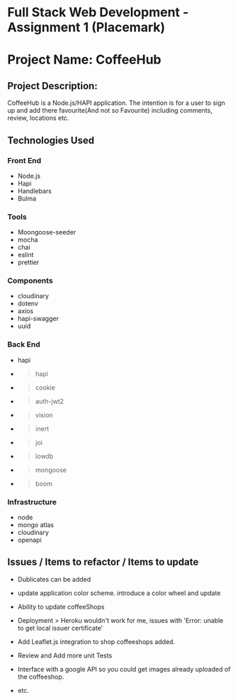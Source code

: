 # Full Stack Web Development - Assignment 1 (Placemark)  
# Project Name: CoffeeHub 
## Project Description: 
CoffeeHub is a Node.js/HAPI application. The intention is for a user to sign up and add there favourite(And not so Favourite) including comments, review, locations etc.

## Technologies Used
### Front End
- Node.js
- Hapi
- Handlebars
- Bulma

### Tools
- Moongoose-seeder
- mocha
- chai
- eslint
- prettier

### Components
- cloudinary
- dotenv
- axios
- hapi-swagger
- uuid

### Back End
- hapi
- > hapi
- > cookie
- > auth-jwt2
- > vision
- > inert
- > joi
- > lowdb
- > mongoose
- > boom

### Infrastructure
- node
- mongo atlas
- cloudinary
- openapi


## Issues / Items to refactor / Items to update
- Dublicates can be added

- update application color scheme. introduce a color wheel and update
- Ability to update coffeeShops
- Deployment > Heroku wouldn't work for me, issues with 'Error: unable to get local issuer certificate'
- Add Leaflet.js integration to shop coffeeshops added.
- Review and Add more unit Tests
- Interface with a google API so you could get images already uploaded of the coffeeshop.
- etc.